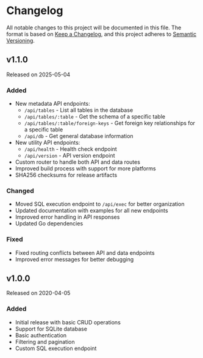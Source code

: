 # Changelog

All notable changes to this project will be documented in this file.
The format is based on [Keep a Changelog](https://keepachangelog.com/en/1.0.0/), and this project adheres to [Semantic Versioning](https://semver.org/spec/v2.0.0.html).

## v1.1.0

Released on 2025-05-04

### Added
- New metadata API endpoints:
  - `/api/tables` - List all tables in the database
  - `/api/tables/:table` - Get the schema of a specific table
  - `/api/tables/:table/foreign-keys` - Get foreign key relationships for a specific table
  - `/api/db` - Get general database information
- New utility API endpoints:
  - `/api/health` - Health check endpoint
  - `/api/version` - API version endpoint
- Custom router to handle both API and data routes
- Improved build process with support for more platforms
- SHA256 checksums for release artifacts

### Changed
- Moved SQL execution endpoint to `/api/exec` for better organization
- Updated documentation with examples for all new endpoints
- Improved error handling in API responses
- Updated Go dependencies

### Fixed
- Fixed routing conflicts between API and data endpoints
- Improved error messages for better debugging

## v1.0.0

Released on 2020-04-05

### Added
- Initial release with basic CRUD operations
- Support for SQLite database
- Basic authentication
- Filtering and pagination
- Custom SQL execution endpoint
